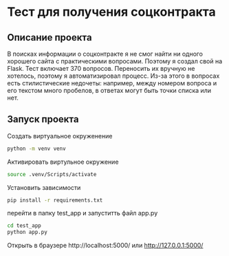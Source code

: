 # Тест для получения соцконтракта 

## Описание проекта
В поисках информации о соцконтракте я не смог найти ни одного хорошего сайта с практическими вопросами. Поэтому я создал свой на Flask. Тест включает 370 вопросов. Переносить их вручную не хотелось, поэтому я автоматизировал процесс. Из-за этого в вопросах есть стилистические недочеты: например, между номером вопроса и его текстом много пробелов, в ответах могут быть точки списка или нет.

## Запуск проекта

Создать виртуальное окруженение
```bash
python -m venv venv                  
```

Активировать виртульное окружение
```bash
source .venv/Scripts/activate
```
Установить зависимости
```bash
pip install -r requirements.txt
```
перейти в папку test_app и запуститть файл app.py
```bash
cd test_app
python app.py
```

Открыть в браузере http://localhost:5000/ или http://127.0.0.1:5000/
